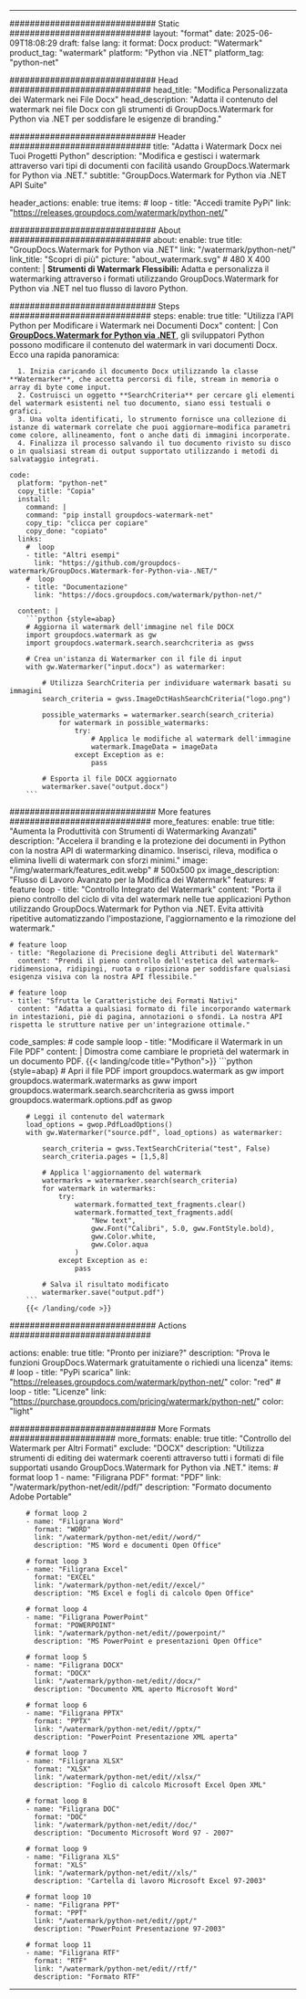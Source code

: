 
---
############################# Static ############################
layout: "format"
date:  2025-06-09T18:08:29
draft: false
lang: it
format: Docx
product: "Watermark"
product_tag: "watermark"
platform: "Python via .NET"
platform_tag: "python-net"

############################# Head ############################
head_title: "Modifica Personalizzata dei Watermark nei File Docx"
head_description: "Adatta il contenuto del watermark nei file Docx con gli strumenti di GroupDocs.Watermark for Python via .NET per soddisfare le esigenze di branding."

############################# Header ############################
title: "Adatta i Watermark Docx nei Tuoi Progetti Python" 
description: "Modifica e gestisci i watermark attraverso vari tipi di documenti con facilità usando GroupDocs.Watermark for Python via .NET."
subtitle: "GroupDocs.Watermark for Python via .NET API Suite" 

header_actions:
  enable: true
  items:
    #  loop
    - title: "Accedi tramite PyPi"
      link: "https://releases.groupdocs.com/watermark/python-net/"
      
############################# About ############################
about:
    enable: true
    title: "GroupDocs.Watermark for Python via .NET"
    link: "/watermark/python-net/"
    link_title: "Scopri di più"
    picture: "about_watermark.svg" # 480 X 400
    content: |
       **Strumenti di Watermark Flessibili:** Adatta e personalizza il watermarking attraverso i formati utilizzando GroupDocs.Watermark for Python via .NET nel tuo flusso di lavoro Python.

############################# Steps ############################
steps:
    enable: true
    title: "Utilizza l'API Python per Modificare i Watermark nei Documenti Docx"
    content: |
      Con **[GroupDocs.Watermark for Python via .NET](https://products.groupdocs.com/watermark/python-net/)**, gli sviluppatori Python possono modificare il contenuto del watermark in vari documenti Docx. Ecco una rapida panoramica:
      
      1. Inizia caricando il documento Docx utilizzando la classe **Watermarker**, che accetta percorsi di file, stream in memoria o array di byte come input.
      2. Costruisci un oggetto **SearchCriteria** per cercare gli elementi del watermark esistenti nel tuo documento, siano essi testuali o grafici.
      3. Una volta identificati, lo strumento fornisce una collezione di istanze di watermark correlate che puoi aggiornare—modifica parametri come colore, allineamento, font o anche dati di immagini incorporate.
      4. Finalizza il processo salvando il tuo documento rivisto su disco o in qualsiasi stream di output supportato utilizzando i metodi di salvataggio integrati.
   
    code:
      platform: "python-net"
      copy_title: "Copia"
      install:
        command: |
        command: "pip install groupdocs-watermark-net"
        copy_tip: "clicca per copiare"
        copy_done: "copiato"
      links:
        #  loop
        - title: "Altri esempi"
          link: "https://github.com/groupdocs-watermark/GroupDocs.Watermark-for-Python-via-.NET/"
        #  loop
        - title: "Documentazione"
          link: "https://docs.groupdocs.com/watermark/python-net/"
          
      content: |
        ```python {style=abap}
        # Aggiorna il watermark dell'immagine nel file DOCX
        import groupdocs.watermark as gw
        import groupdocs.watermark.search.searchcriteria as gwss

        # Crea un'istanza di Watermarker con il file di input
        with gw.Watermarker("input.docx") as watermarker:

            # Utilizza SearchCriteria per individuare watermark basati su immagini
            search_criteria = gwss.ImageDctHashSearchCriteria("logo.png")

            possible_watermarks = watermarker.search(search_criteria)
                for watermark in possible_watermarks:
                    try:
                        # Applica le modifiche al watermark dell'immagine
                        watermark.ImageData = imageData
                    except Exception as e:
                        pass

            # Esporta il file DOCX aggiornato
            watermarker.save("output.docx")
        ```     

############################# More features ############################
more_features:
  enable: true
  title: "Aumenta la Produttività con Strumenti di Watermarking Avanzati"
  description: "Accelera il branding e la protezione dei documenti in Python con la nostra API di watermarking dinamico. Inserisci, rileva, modifica o elimina livelli di watermark con sforzi minimi."
  image: "/img/watermark/features_edit.webp" # 500x500 px
  image_description: "Flusso di Lavoro Avanzato per la Modifica dei Watermark"
  features:
    # feature loop
    - title: "Controllo Integrato del Watermark"
      content: "Porta il pieno controllo del ciclo di vita del watermark nelle tue applicazioni Python utilizzando GroupDocs.Watermark for Python via .NET. Evita attività ripetitive automatizzando l'impostazione, l'aggiornamento e la rimozione del watermark."

    # feature loop
    - title: "Regolazione di Precisione degli Attributi del Watermark"
      content: "Prendi il pieno controllo dell'estetica del watermark—ridimensiona, ridipingi, ruota o riposiziona per soddisfare qualsiasi esigenza visiva con la nostra API flessibile."

    # feature loop
    - title: "Sfrutta le Caratteristiche dei Formati Nativi"
      content: "Adatta a qualsiasi formato di file incorporando watermark in intestazioni, piè di pagina, annotazioni o sfondi. La nostra API rispetta le strutture native per un'integrazione ottimale."
      
  code_samples:
    # code sample loop
    - title: "Modificare il Watermark in un File PDF"
      content: |
        Dimostra come cambiare le proprietà del watermark in un documento PDF.
        {{< landing/code title="Python">}}
        ```python {style=abap}
        # Apri il file PDF
        import groupdocs.watermark as gw
        import groupdocs.watermark.watermarks as gww
        import groupdocs.watermark.search.searchcriteria as gwss
        import groupdocs.watermark.options.pdf as gwop

        # Leggi il contenuto del watermark
        load_options = gwop.PdfLoadOptions()
        with gw.Watermarker("source.pdf", load_options) as watermarker:

            search_criteria = gwss.TextSearchCriteria("test", False)
            search_criteria.pages = [1,5,8]

            # Applica l'aggiornamento del watermark
            watermarks = watermarker.search(search_criteria)
            for watermark in watermarks:
                try:
                    watermark.formatted_text_fragments.clear()
                    watermark.formatted_text_fragments.add(
                        "New text", 
                        gww.Font("Calibri", 5.0, gww.FontStyle.bold), 
                        gww.Color.white, 
                        gww.Color.aqua
                    )
                except Exception as e:
                    pass
        
            # Salva il risultato modificato
            watermarker.save("output.pdf")
        ```
        {{< /landing/code >}}


############################# Actions ############################

actions:
  enable: true
  title: "Pronto per iniziare?"
  description: "Prova le funzioni GroupDocs.Watermark gratuitamente o richiedi una licenza"
  items:
    #  loop
    - title: "PyPi scarica"
      link: "https://releases.groupdocs.com/watermark/python-net/"
      color: "red"
        #  loop
    - title: "Licenze"
      link: "https://purchase.groupdocs.com/pricing/watermark/python-net/"
      color: "light"


############################# More Formats #####################
more_formats:
    enable: true
    title: "Controllo del Watermark per Altri Formati"
    exclude: "DOCX"
    description: "Utilizza strumenti di editing dei watermark coerenti attraverso tutti i formati di file supportati usando GroupDocs.Watermark for Python via .NET."
    items: 
        # format loop 1
        - name: "Filigrana PDF"
          format: "PDF"
          link: "/watermark/python-net/edit//pdf/"
          description: "Formato documento Adobe Portable"

        # format loop 2
        - name: "Filigrana Word"
          format: "WORD"
          link: "/watermark/python-net/edit//word/"
          description: "MS Word e documenti Open Office"
          
        # format loop 3
        - name: "Filigrana Excel"
          format: "EXCEL"
          link: "/watermark/python-net/edit//excel/"
          description: "MS Excel e fogli di calcolo Open Office"

        # format loop 4
        - name: "Filigrana PowerPoint"
          format: "POWERPOINT"
          link: "/watermark/python-net/edit//powerpoint/"
          description: "MS PowerPoint e presentazioni Open Office"

        # format loop 5
        - name: "Filigrana DOCX"
          format: "DOCX"
          link: "/watermark/python-net/edit//docx/"
          description: "Documento XML aperto Microsoft Word"
          
        # format loop 6
        - name: "Filigrana PPTX"
          format: "PPTX"
          link: "/watermark/python-net/edit//pptx/"
          description: "PowerPoint Presentazione XML aperta"
          
        # format loop 7
        - name: "Filigrana XLSX"
          format: "XLSX"
          link: "/watermark/python-net/edit//xlsx/"
          description: "Foglio di calcolo Microsoft Excel Open XML"

        # format loop 8
        - name: "Filigrana DOC"
          format: "DOC"
          link: "/watermark/python-net/edit//doc/"
          description: "Documento Microsoft Word 97 - 2007"

        # format loop 9
        - name: "Filigrana XLS"
          format: "XLS"
          link: "/watermark/python-net/edit//xls/"
          description: "Cartella di lavoro Microsoft Excel 97-2003"

        # format loop 10
        - name: "Filigrana PPT"
          format: "PPT"
          link: "/watermark/python-net/edit//ppt/"
          description: "PowerPoint Presentazione 97-2003"

        # format loop 11
        - name: "Filigrana RTF"
          format: "RTF"
          link: "/watermark/python-net/edit//rtf/"
          description: "Formato RTF"

---